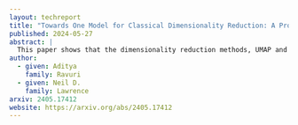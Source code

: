 ```yaml
---
layout: techreport
title: "Towards One Model for Classical Dimensionality Reduction: A Probabilistic Perspective on UMAP and t-SNE"
published: 2024-05-27
abstract: |
  This paper shows that the dimensionality reduction methods, UMAP and t-SNE, can be approximately recast as MAP inference methods corresponding to a generalized Wishart-based model introduced in ProbDR. This interpretation offers deeper theoretical insights into these algorithms, while introducing tools with which similar dimensionality reduction methods can be studied.
author:
  - given: Aditya
    family: Ravuri
  - given: Neil D.
    family: Lawrence
arxiv: 2405.17412
website: https://arxiv.org/abs/2405.17412
---
```

